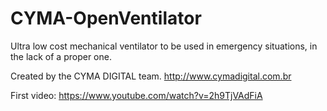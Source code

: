 # CYMA-OpenVentilator
Ultra low cost mechanical ventilator to be used in emergency situations, in the lack of a proper one.


Created by the CYMA DIGITAL team. 
http://www.cymadigital.com.br

First video: https://www.youtube.com/watch?v=2h9TjVAdFiA


